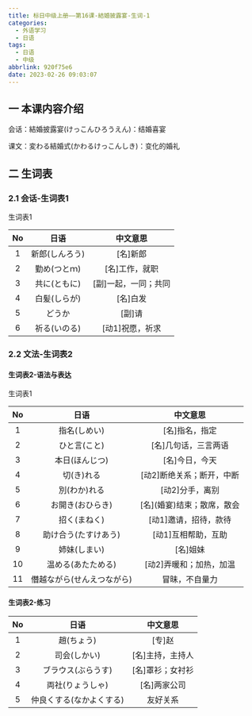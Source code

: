 ```yaml
---
title: 标日中级上册——第16课-結婚披露宴-生词-1
categories:
  - 外语学习
  - 日语
tags:
  - 日语
  - 中级
abbrlink: 920f75e6
date: 2023-02-26 09:03:07
---
```

## 一 本课内容介绍

会话：結婚披露宴(けっこんひろうえん)：结婚喜宴

课文：変わる結婚式(かわるけっこんしき)：变化的婚礼

<!--more-->

## 二 生词表

### 2.1 会话-生词表1

生词表1

|  No  |      日语      |       中文意思       |
| :--: | :------------: | :------------------: |
|  1   | 新郎(しんろう) |       [名]新郎       |
|  2   |  勤め(つとｍ)  |    [名]工作，就职    |
|  3   |  共に(ともに)  | [副]一起，一同；共同 |
|  4   |  白髪(しらが)  |       [名]白发       |
|  5   |     どうか     |        [副]请        |
|  6   |  祈る(いのる)  |   [动1]祝愿，祈求    |

### 2.2 文法-生词表2

#### 生词表2-语法与表达

生词表1

|  No  |            日语            |          中文意思           |
| :--: | :------------------------: | :-------------------------: |
|  1   |        指名(しめい)        |       [名]指名，指定        |
|  2   |        ひと言(こと)        |    [名]几句话，三言两语     |
|  3   |       本日(ほんじつ)       |       [名]今日，今天        |
|  4   |         切(き)れる         |  [动2]断绝关系；断开，中断  |
|  5   |        別(わか)れる        |       [动2]分手，离别       |
|  6   |      お開き(おひらき)      | [名]\(婚宴)结束；散席，散会 |
|  7   |        招く(まねく)        |    [动1]邀请，招待，款待    |
|  8   |    助け合う(たすけあう)    |     [动1]互相帮助，互助     |
|  9   |        姉妹(しまい)        |          [名]姐妹           |
|  10  |     温める(あたためる)     |   [动2]弄暖和；加热，加温   |
|  11  | 僭越ながら(せんえつながら) |       冒昧，不自量力        |


#### 生词表2-练习

|  No  |           日语           |     中文意思     |
| :--: | :----------------------: | :--------------: |
|  1   |        趙(ちょう)        |      [专]赵      |
|  2   |       司会(しかい)       | [名]主持，主持人 |
|  3   |    ブラウス(ぶらうす)    | [名]罩衫；女衬衫 |
|  4   |     両社(りょうしゃ)     |   [名]两家公司   |
|  5   | 仲良くする(なかよくする) |     友好关系     |

